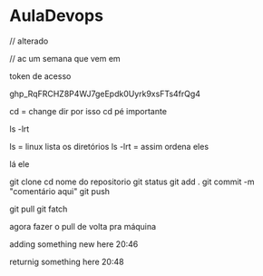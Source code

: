 # AulaDevops

// alterado

// ac um semana que vem em 

token de acesso

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


cd = change dir por isso cd pé importante

ls -lrt

ls = linux lista os diretórios 
ls -lrt = assim ordena eles

lá ele


git clone 
cd nome do repositorio 
git status 
git add . 
git commit -m "comentário aqui"
git push 

git pull 
git fatch

agora fazer o pull de volta pra máquina

adding something new here 20:46

returnig something here 20:48
